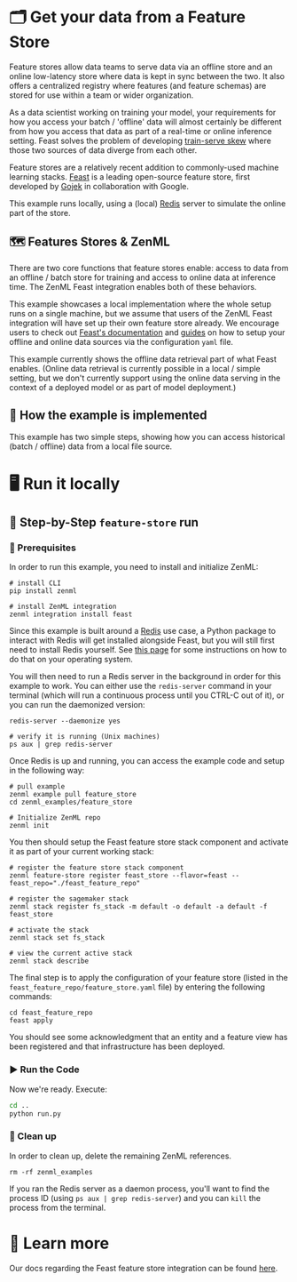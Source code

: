 # 🗂 Get your data from a Feature Store

Feature stores allow data teams to serve data via an offline store and an online low-latency store where data is kept in sync between the two. It also offers a centralized registry where features (and feature schemas) are stored for use within a team or wider organization.

As a data scientist working on training your model, your requirements for how you access your batch / 'offline' data will almost certainly be different from how you access that data as part of a real-time or online inference setting. Feast solves the problem of developing [train-serve skew](https://ploomber.io/blog/train-serve-skew/) where those two sources of data diverge from each other.

Feature stores are a relatively recent addition to commonly-used machine learning stacks. [Feast](https://feast.dev/) is a leading open-source feature store, first developed by [Gojek](https://www.gojek.com/en-id/) in collaboration with Google.

This example runs locally, using a (local) [Redis](https://redis.com/) server to simulate the online part of the store.

## 🗺 Features Stores & ZenML

There are two core functions that feature stores enable: access to data from an offline / batch store for training and access to online data at inference time. The ZenML Feast integration enables both of these behaviors.

This example showcases a local implementation where the whole setup runs on a single machine, but we assume that users of the ZenML Feast integration will have set up their own feature store already. We encourage users to check out [Feast's documentation](https://docs.feast.dev/) and [guides](https://docs.feast.dev/how-to-guides/) on how to setup your offline and online data sources via the configuration `yaml` file.

This example currently shows the offline data retrieval part of what Feast enables. (Online data retrieval is currently possible in a local / simple setting, but we don't currently support using the online data serving in the context of a deployed model or as part of model deployment.)

## 🧰 How the example is implemented

This example has two simple steps, showing how you can access historical (batch / offline) data from a local file source.

# 🖥 Run it locally

## 👣 Step-by-Step `feature-store` run

### 📄 Prerequisites

In order to run this example, you need to install and initialize ZenML:

```shell
# install CLI
pip install zenml

# install ZenML integration
zenml integration install feast
```

Since this example is built around a [Redis](https://redis.com/) use case, a
Python package to interact with Redis will get installed alongside Feast, but
you will still first need to install Redis yourself. See
[this page](https://redis.com/blog/feast-with-redis-tutorial-for-machine-learning/)
for some instructions on how to do that on your operating system.

You will then need to run a Redis server in the background in order for this
example to work. You can either use the `redis-server` command in your terminal
(which will run a continuous process until you CTRL-C out of it), or you can run
the daemonized version:

```shell
redis-server --daemonize yes

# verify it is running (Unix machines)
ps aux | grep redis-server
```

Once Redis is up and running, you can access the example code and setup in the
following way:

```shell
# pull example
zenml example pull feature_store
cd zenml_examples/feature_store

# Initialize ZenML repo
zenml init
```

You then should setup the Feast feature store stack component and activate it as
part of your current working stack:

```shell
# register the feature store stack component
zenml feature-store register feast_store --flavor=feast --feast_repo="./feast_feature_repo"

# register the sagemaker stack
zenml stack register fs_stack -m default -o default -a default -f feast_store

# activate the stack
zenml stack set fs_stack

# view the current active stack
zenml stack describe
```

The final step is to apply the configuration of your feature store (listed in
the `feast_feature_repo/feature_store.yaml` file) by entering the following
commands:

```shell
cd feast_feature_repo
feast apply
```

You should see some acknowledgment that an entity and a feature view has been
registered and that infrastructure has been deployed.

### ▶️ Run the Code

Now we're ready. Execute:

```bash
cd ..
python run.py
```

### 🧽 Clean up

In order to clean up, delete the remaining ZenML references.

```shell
rm -rf zenml_examples
```

If you ran the Redis server as a daemon process, you'll want to find the process ID (using `ps aux | grep redis-server`) and you can `kill` the process from the terminal.

# 📜 Learn more

Our docs regarding the Feast feature store integration can be found [here](https://docs.zenml.io/features/feature-store).